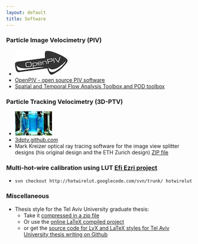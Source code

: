 ```yaml
---
layout: default
title: Software
---
```




### Particle Image Velocimetry (PIV) 
* ![](/images/logo_openpiv.jpg)
* [ OpenPIV - open source PIV software ](http://www.openpiv.net) 
* [Spatial and Temporal Flow Analysis Toolbox and POD toolbox ](http://openpiv.github.com/openpiv-spatial-analysis-toolbox/) 


### Particle Tracking Velocimetry (3D-PTV) 
* ![](/images/ptv.jpg)
* [3dptv.github.com](http://3dptv.github.com)
* Mark Kreizer optical ray tracing software for the image view splitter designs (his original design and the ETH Zurich design) [ZIP file](/files/beamsplitter.zip)

### Multi-hot-wire calibration using LUT [Efi Ezri project](/people/Efi_Ezri)
* `svn checkout http://hotwirelut.googlecode.com/svn/trunk/ hotwirelut`

### Miscellaneous
* Thesis style for the Tel Aviv University graduate thesis:
	* Take it [compressed in a zip file](/files/TAU_thesis_template.zip)
	* Or use the [online LaTeX compiled project](https://www.scribtex.com/projects/l-alex/tau_thesis_example/dirs/show/)
	* or get the [source code for LyX and LaTeX styles for Tel Aviv University thesis writing on Github](https://github.com/alexlib/tau_thesis_lyx_template)